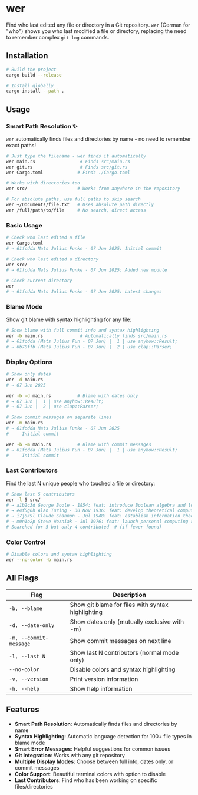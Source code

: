 # wer

Find who last edited any file or directory in a Git repository.
`wer` (German for "who") shows you who last modified a file or directory, replacing the need to remember complex `git log` commands.

## Installation

```bash
# Build the project
cargo build --release

# Install globally
cargo install --path .
```

## Usage

### Smart Path Resolution ✨

`wer` automatically finds files and directories by name - no need to remember exact paths!

```bash
# Just type the filename - wer finds it automatically
wer main.rs                 # Finds src/main.rs
wer git.rs                  # Finds src/git.rs
wer Cargo.toml             # Finds ./Cargo.toml

# Works with directories too
wer src/                   # Works from anywhere in the repository

# For absolute paths, use full paths to skip search
wer ~/Documents/file.txt   # Uses absolute path directly
wer /full/path/to/file     # No search, direct access
```

### Basic Usage

```bash
# Check who last edited a file
wer Cargo.toml
# → 61fcdda Mats Julius Funke - 07 Jun 2025: Initial commit

# Check who last edited a directory
wer src/
# → 61fcdda Mats Julius Funke - 07 Jun 2025: Added new module

# Check current directory
wer
# → 61fcdda Mats Julius Funke - 07 Jun 2025: Latest changes
```

### Blame Mode

Show git blame with syntax highlighting for any file:

```bash
# Show blame with full commit info and syntax highlighting
wer -b main.rs              # Automatically finds src/main.rs
# → 61fcdda (Mats Julius Fun - 07 Jun) |  1 | use anyhow::Result;
# → 6b70ffb (Mats Julius Fun - 07 Jun) |  2 | use clap::Parser;
```

### Display Options

```bash
# Show only dates
wer -d main.rs
# → 07 Jun 2025

wer -b -d main.rs          # Blame with dates only
# → 07 Jun |  1 | use anyhow::Result;
# → 07 Jun |  2 | use clap::Parser;

# Show commit messages on separate lines
wer -m main.rs
# → 61fcdda Mats Julius Funke - 07 Jun 2025
#     Initial commit

wer -b -m main.rs          # Blame with commit messages
# → 61fcdda (Mats Julius Fun - 07 Jun) |  1 | use anyhow::Result;
#     Initial commit
```

### Last Contributors

Find the last N unique people who touched a file or directory:

```bash
# Show last 5 contributors
wer -l 5 src/
# → a1b2c3d George Boole - 1854: feat: introduce Boolean algebra and logical foundations
# → e4f5g6h Alan Turing - 30 Nov 1936: feat: develop theoretical computing foundations
# → i7j8k9l Claude Shannon - Jul 1948: feat: establish information theory and digital communication
# → m0n1o2p Steve Wozniak - Jul 1976: feat: launch personal computing revolution
# Searched for 5 but only 4 contributed  # (if fewer found)
```

### Color Control

```bash
# Disable colors and syntax highlighting
wer --no-color -b main.rs
```

## All Flags

| Flag                   | Description                                       |
| ---------------------- | ------------------------------------------------- |
| `-b, --blame`          | Show git blame for files with syntax highlighting |
| `-d, --date-only`      | Show dates only (mutually exclusive with -m)      |
| `-m, --commit-message` | Show commit messages on next line                 |
| `-l, --last N`         | Show last N contributors (normal mode only)       |
| `--no-color`           | Disable colors and syntax highlighting            |
| `-v, --version`        | Print version information                         |
| `-h, --help`           | Show help information                             |

## Features

- **Smart Path Resolution**: Automatically finds files and directories by name
- **Syntax Highlighting**: Automatic language detection for 100+ file types in blame mode
- **Smart Error Messages**: Helpful suggestions for common issues
- **Git Integration**: Works with any git repository
- **Multiple Display Modes**: Choose between full info, dates only, or commit messages
- **Color Support**: Beautiful terminal colors with option to disable
- **Last Contributors**: Find who has been working on specific files/directories
